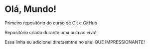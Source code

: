 # Olá, Mundo!
Primeiro repositório do curso de Git e GitHub

Repositório criado durante uma aula ao vivo!

Essa linha eu adicionei diretaemtne no site! QUE IMPRESSIONANTE!  

